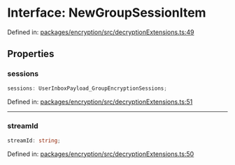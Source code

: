 # Interface: NewGroupSessionItem

Defined in: [packages/encryption/src/decryptionExtensions.ts:49](https://github.com/towns-protocol/towns/blob/0db1fd0ac7258e8db8cedfb6183e8eade8284fa1/packages/encryption/src/decryptionExtensions.ts#L49)

## Properties

### sessions

```ts
sessions: UserInboxPayload_GroupEncryptionSessions;
```

Defined in: [packages/encryption/src/decryptionExtensions.ts:51](https://github.com/towns-protocol/towns/blob/0db1fd0ac7258e8db8cedfb6183e8eade8284fa1/packages/encryption/src/decryptionExtensions.ts#L51)

***

### streamId

```ts
streamId: string;
```

Defined in: [packages/encryption/src/decryptionExtensions.ts:50](https://github.com/towns-protocol/towns/blob/0db1fd0ac7258e8db8cedfb6183e8eade8284fa1/packages/encryption/src/decryptionExtensions.ts#L50)
